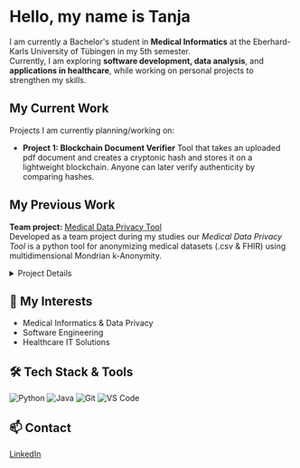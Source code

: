 # Hello, my name is Tanja

I am currently a Bachelor's student in **Medical Informatics** at the Eberhard-Karls University of Tübingen in my 5th semester.  
Currently, I am exploring **software development, data analysis**, and **applications in healthcare**, while working on personal projects to strengthen my skills.

## My Current Work 
Projects I am currently planning/working on:  
- **Project 1: Blockchain Document Verifier**
  Tool that takes an uploaded pdf document and creates a cryptonic hash and stores it on a lightweight blockchain. Anyone can later verify authenticity by comparing hashes.


## My Previous Work
**Team project:** [Medical Data Privacy Tool](https://github.com/pfeiferAI/MedicalDataPrivacyTool_repo)  
Developed as a team project during my studies our _Medical Data Privacy Tool_ is a python tool for anonymizing medical datasets (.csv & FHIR) using multidimensional Mondrian k-Anonymity.  
<details>
  <summary>Project Details</summary>

This tool implements k-Anonymity to reduce re-identification risk while preserving data utility. It supports .csv and FHIR (.xml & .json) formats. The algorithm uses the multidimensional Mondrian method to anonymize datasets via recursive attribute splitting and generalization/suppression.

It allows the user to choose the k-value (level of anonymity) and minimum diversity threshold. The GUI enables easy selection of quasi-identifiers to be anonymized.  

For more details, feel free to check out the full Team Project repository with its detailed README.

</details>



## 🎯 My Interests 
- Medical Informatics & Data Privacy
- Software Engineering
- Healthcare IT Solutions

## 🛠 Tech Stack & Tools
![Python](https://img.shields.io/badge/Python-3776AB?style=for-the-badge&logo=python&logoColor=white)
![Java](https://img.shields.io/badge/Java-007396?style=for-the-badge&logo=java&logoColor=white)
![Git](https://img.shields.io/badge/Git-F05032?style=for-the-badge&logo=git&logoColor=white)
![VS Code](https://img.shields.io/badge/VS_Code-007ACC?style=for-the-badge&logo=visual-studio-code&logoColor=white)  

## 📫 Contact   
[LinkedIn](https://www.linkedin.com/in/tanja-vicol-2122aa35b/)
